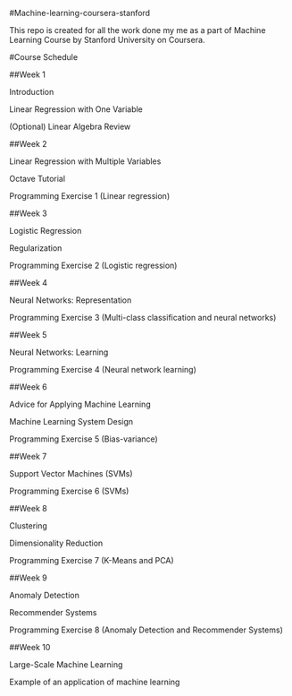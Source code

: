 #Machine-learning-coursera-stanford 

This repo is created for all the work done my me as a part of Machine Learning Course by Stanford University on Coursera. 

#Course Schedule 

##Week 1  

Introduction  

Linear Regression with One Variable  

(Optional) Linear Algebra Review  

##Week 2   

Linear Regression with Multiple Variables  

Octave Tutorial  

Programming Exercise 1 (Linear regression)
  
##Week 3
  
Logistic Regression  

Regularization  

Programming Exercise 2 (Logistic regression)  

##Week 4   

Neural Networks: Representation  

Programming Exercise 3 (Multi-class classification and neural networks)  

##Week 5  

Neural Networks: Learning  

Programming Exercise 4 (Neural network learning)  

##Week 6  

Advice for Applying Machine Learning  

Machine Learning System Design  

Programming Exercise 5 (Bias-variance)  

##Week 7  

Support Vector Machines (SVMs)  

Programming Exercise 6 (SVMs)  

##Week 8 

Clustering  

Dimensionality Reduction  

Programming Exercise 7 (K-Means and PCA)  

##Week 9 

Anomaly Detection  

Recommender Systems  

Programming Exercise 8 (Anomaly Detection and Recommender Systems)  

##Week 10  

Large-Scale Machine Learning  

Example of an application of machine learning
